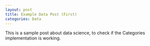 ```yaml
---
layout: post
title: Example Data Post (First)
categories: Data
---
```


This is a sample post about data science, to check if the Categories implementation is working.

